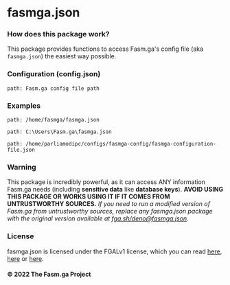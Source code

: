 # fasmga.json

### How does this package work?
This package provides functions to access Fasm.ga's config file (aka `fasmga.json`) the easiest way possible.

### Configuration (config.json)
```
path: Fasm.ga config file path
```

### Examples
```
path: /home/fasmga/fasmga.json
```
```
path: C:\Users\Fasm.ga\fasmga.json
```
```
path: /home/parliamodipc/configs/fasmga-config/fasmga-configuration-file.json
```

### Warning
This package is incredibly powerful, as it can access ANY information Fasm.ga needs (including **sensitive data** like **database keys**).
**AVOID USING THIS PACKAGE OR WORKS USING IT IF IT COMES FROM UNTRUSTWORTHY SOURCES.**
*If you need to run a modified version of Fasm.ga from untrustworthy sources, replace any fasmga.json package with the original version available at [fga.sh/deno@fasmga.json](https://fga.sh/deno@fasmga.json).*

### License
fasmga.json is licensed under the FGALv1 license, which you can read [here](https://fga.sh/legal@license), [here](https://github.com/fasmga/license) or [here](https://github.com/fasmga/fasmga.json).

#### © 2022 The Fasm.ga Project
